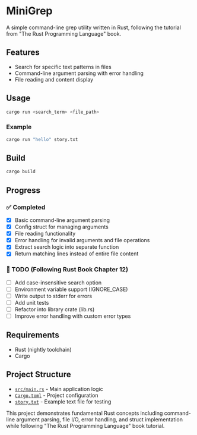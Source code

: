 # MiniGrep

A simple command-line grep utility written in Rust, following the tutorial from "The Rust Programming Language" book.

## Features

- Search for specific text patterns in files
- Command-line argument parsing with error handling
- File reading and content display

## Usage

```bash
cargo run <search_term> <file_path>
```

### Example

```bash
cargo run "hello" story.txt
```

## Build

```bash
cargo build
```

## Progress

### ✅ Completed
- [x] Basic command-line argument parsing
- [x] Config struct for managing arguments
- [x] File reading functionality
- [x] Error handling for invalid arguments and file operations
- [x] Extract search logic into separate function
- [x] Return matching lines instead of entire file content
      
### 🚧 TODO (Following Rust Book Chapter 12)
- [ ] Add case-insensitive search option
- [ ] Environment variable support (IGNORE_CASE)
- [ ] Write output to stderr for errors
- [ ] Add unit tests
- [ ] Refactor into library crate (lib.rs)
- [ ] Improve error handling with custom error types

## Requirements

- Rust (nightly toolchain)
- Cargo

## Project Structure

- [`src/main.rs`](src/main.rs) - Main application logic
- [`Cargo.toml`](Cargo.toml) - Project configuration
- [`story.txt`](story.txt) - Example text file for testing

This project demonstrates fundamental Rust concepts including command-line argument parsing, file I/O, error handling, and struct implementation while following "The Rust Programming Language" book tutorial.
